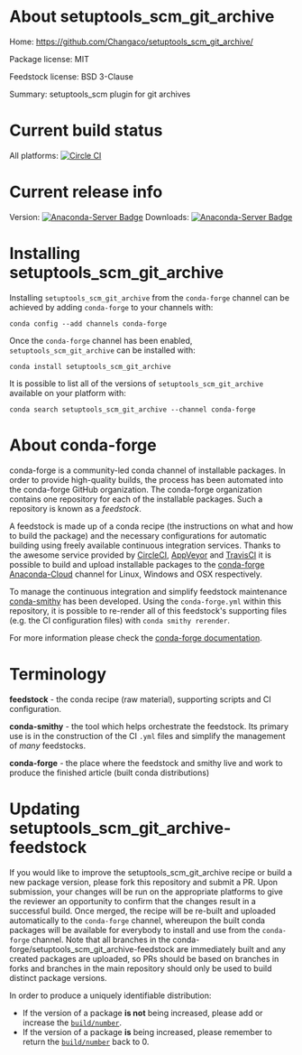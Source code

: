 About setuptools_scm_git_archive
================================

Home: https://github.com/Changaco/setuptools_scm_git_archive/

Package license: MIT

Feedstock license: BSD 3-Clause

Summary: setuptools_scm plugin for git archives



Current build status
====================

All platforms: [![Circle CI](https://circleci.com/gh/conda-forge/setuptools_scm_git_archive-feedstock.svg?style=shield)](https://circleci.com/gh/conda-forge/setuptools_scm_git_archive-feedstock)

Current release info
====================
Version: [![Anaconda-Server Badge](https://anaconda.org/conda-forge/setuptools_scm_git_archive/badges/version.svg)](https://anaconda.org/conda-forge/setuptools_scm_git_archive)
Downloads: [![Anaconda-Server Badge](https://anaconda.org/conda-forge/setuptools_scm_git_archive/badges/downloads.svg)](https://anaconda.org/conda-forge/setuptools_scm_git_archive)

Installing setuptools_scm_git_archive
=====================================

Installing `setuptools_scm_git_archive` from the `conda-forge` channel can be achieved by adding `conda-forge` to your channels with:

```
conda config --add channels conda-forge
```

Once the `conda-forge` channel has been enabled, `setuptools_scm_git_archive` can be installed with:

```
conda install setuptools_scm_git_archive
```

It is possible to list all of the versions of `setuptools_scm_git_archive` available on your platform with:

```
conda search setuptools_scm_git_archive --channel conda-forge
```


About conda-forge
=================

conda-forge is a community-led conda channel of installable packages.
In order to provide high-quality builds, the process has been automated into the
conda-forge GitHub organization. The conda-forge organization contains one repository
for each of the installable packages. Such a repository is known as a *feedstock*.

A feedstock is made up of a conda recipe (the instructions on what and how to build
the package) and the necessary configurations for automatic building using freely
available continuous integration services. Thanks to the awesome service provided by
[CircleCI](https://circleci.com/), [AppVeyor](http://www.appveyor.com/)
and [TravisCI](https://travis-ci.org/) it is possible to build and upload installable
packages to the [conda-forge](https://anaconda.org/conda-forge)
[Anaconda-Cloud](http://docs.anaconda.org/) channel for Linux, Windows and OSX respectively.

To manage the continuous integration and simplify feedstock maintenance
[conda-smithy](http://github.com/conda-forge/conda-smithy) has been developed.
Using the ``conda-forge.yml`` within this repository, it is possible to re-render all of
this feedstock's supporting files (e.g. the CI configuration files) with ``conda smithy rerender``.

For more information please check the [conda-forge documentation](https://conda-forge.org/docs/).

Terminology
===========

**feedstock** - the conda recipe (raw material), supporting scripts and CI configuration.

**conda-smithy** - the tool which helps orchestrate the feedstock.
                   Its primary use is in the construction of the CI ``.yml`` files
                   and simplify the management of *many* feedstocks.

**conda-forge** - the place where the feedstock and smithy live and work to
                  produce the finished article (built conda distributions)


Updating setuptools_scm_git_archive-feedstock
=============================================

If you would like to improve the setuptools_scm_git_archive recipe or build a new
package version, please fork this repository and submit a PR. Upon submission,
your changes will be run on the appropriate platforms to give the reviewer an
opportunity to confirm that the changes result in a successful build. Once
merged, the recipe will be re-built and uploaded automatically to the
`conda-forge` channel, whereupon the built conda packages will be available for
everybody to install and use from the `conda-forge` channel.
Note that all branches in the conda-forge/setuptools_scm_git_archive-feedstock are
immediately built and any created packages are uploaded, so PRs should be based
on branches in forks and branches in the main repository should only be used to
build distinct package versions.

In order to produce a uniquely identifiable distribution:
 * If the version of a package **is not** being increased, please add or increase
   the [``build/number``](http://conda.pydata.org/docs/building/meta-yaml.html#build-number-and-string).
 * If the version of a package **is** being increased, please remember to return
   the [``build/number``](http://conda.pydata.org/docs/building/meta-yaml.html#build-number-and-string)
   back to 0.